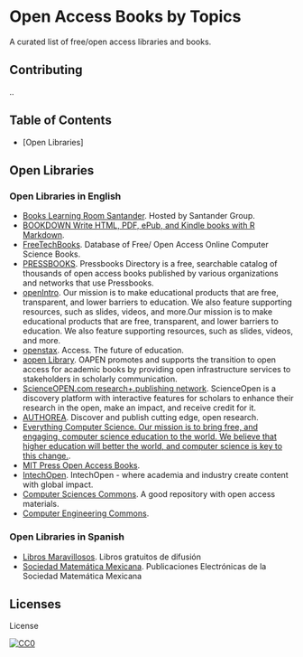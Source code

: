# Open Access Books by Topics

A curated list of free/open access libraries and books.

## Contributing

..

## Table of Contents

- [Open Libraries]

## Open Libraries

### Open Libraries in English
* [Books Learning Room Santander](https://learningroom.becas-santander.com/). Hosted by Santander Group.
* [BOOKDOWN Write HTML, PDF, ePub, and Kindle books with R Markdown](https://bookdown.org/).
* [FreeTechBooks](http://www.freetechbooks.com/). Database of Free/ Open Access Online Computer Science Books.
* [PRESSBOOKS](https://pressbooks.directory/). Pressbooks Directory is a free, searchable catalog of thousands of open access books published by various organizations and networks that use Pressbooks.
* [openIntro](https://www.openintro.org/). Our mission is to make educational products that are free, transparent, and lower barriers to education. We also feature supporting resources, such as slides, videos, and more.Our mission is to make educational products that are free, transparent, and lower barriers to education. We also feature supporting resources, such as slides, videos, and more.
* [openstax](https://openstax.org/). Access. The future of education.
* [aopen Library](https://library.oapen.org). OAPEN promotes and supports the transition to open access for academic books by providing open infrastructure services to stakeholders in scholarly communication.
* [ScienceOPEN.com research+.publishing network](https://www.scienceopen.com/). ScienceOpen is a discovery platform with interactive features for scholars to enhance their research in the open, make an impact, and receive credit for it.
* [AUTHOREA](https://www.authorea.com/). Discover and publish cutting edge, open research.
* [Everything Computer Science. Our mission is to bring free, and engaging, computer science education to the world. We believe that higher education will better the world, and computer science is key to this change.](https://everythingcomputerscience.com/).
* [MIT Press Open Access Books](https://mitpress.mit.edu/open-access-at-mit-press/books/).
* [IntechOpen](https://www.intechopen.com/). IntechOpen - where academia and industry create content with global impact.
* [Computer Sciences Commons](https://network.bepress.com/physical-sciences-and-mathematics/computer-sciences/). A good repository with open access materials.
* [Computer Engineering Commons](http://network.bepress.com/engineering/computer-engineering/).

### Open Libraries in Spanish
* [Libros Maravillosos](http://www.librosmaravillosos.com). Libros gratuitos de difusión
* [Sociedad Matemática Mexicana](https://www.pesmm.org.mx/). Publicaciones Electrónicas de la Sociedad Matemática Mexicana

## Licenses

License

[![CC0](http://i.creativecommons.org/p/zero/1.0/88x31.png)](http://creativecommons.org/publicdomain/zero/1.0/)

